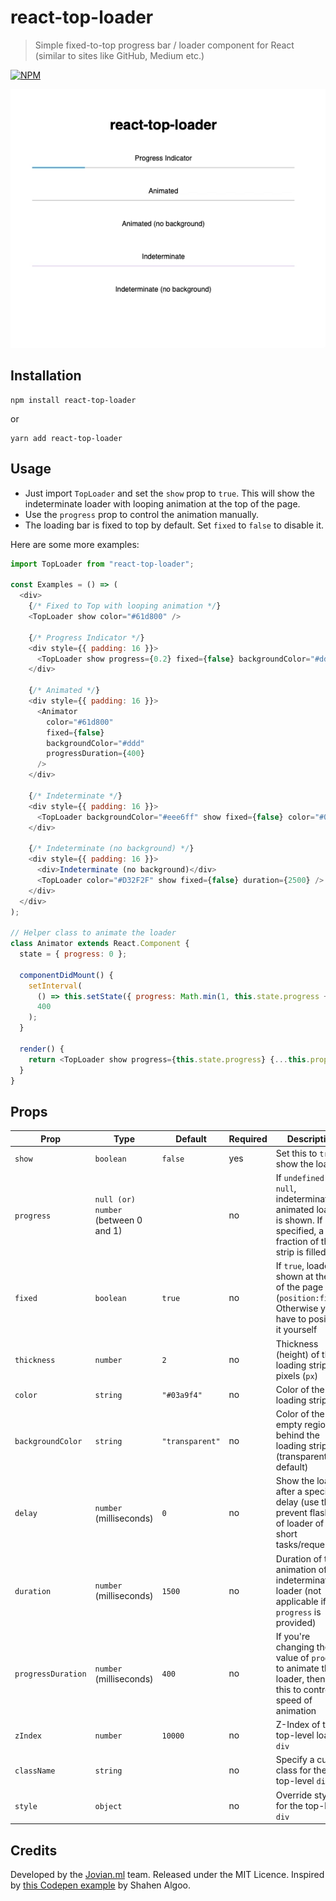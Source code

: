 # react-top-loader

> Simple fixed-to-top progress bar / loader component for React (similar to sites like GitHub, Medium etc.)

[![NPM](https://img.shields.io/npm/v/react-top-loader.svg)](https://www.npmjs.com/package/react-top-loader)

![demo](./demo.gif)

## Installation

```
npm install react-top-loader
```

or

```
yarn add react-top-loader
```

## Usage

- Just import `TopLoader` and set the `show` prop to `true`. This will show the indeterminate
  loader with looping animation at the top of the page.
- Use the `progress` prop to control the animation manually.
- The loading bar is fixed to top by default. Set `fixed` to `false` to disable it.

Here are some more examples:

```javascript
import TopLoader from "react-top-loader";

const Examples = () => (
  <div>
    {/* Fixed to Top with looping animation */}
    <TopLoader show color="#61d800" />

    {/* Progress Indicator */}
    <div style={{ padding: 16 }}>
      <TopLoader show progress={0.2} fixed={false} backgroundColor="#ddd" />
    </div>

    {/* Animated */}
    <div style={{ padding: 16 }}>
      <Animator
        color="#61d800"
        fixed={false}
        backgroundColor="#ddd"
        progressDuration={400}
      />
    </div>

    {/* Indeterminate */}
    <div style={{ padding: 16 }}>
      <TopLoader backgroundColor="#eee6ff" show fixed={false} color="#0000e4" />
    </div>

    {/* Indeterminate (no background) */}
    <div style={{ padding: 16 }}>
      <div>Indeterminate (no background)</div>
      <TopLoader color="#D32F2F" show fixed={false} duration={2500} />
    </div>
  </div>
);

// Helper class to animate the loader
class Animator extends React.Component {
  state = { progress: 0 };

  componentDidMount() {
    setInterval(
      () => this.setState({ progress: Math.min(1, this.state.progress + 0.1) }),
      400
    );
  }

  render() {
    return <TopLoader show progress={this.state.progress} {...this.props} />;
  }
}
```

## Props

| Prop               | Type                                 | Default         | Required | Description                                                                                                       |
| ------------------ | ------------------------------------ | --------------- | -------- | ----------------------------------------------------------------------------------------------------------------- |
| `show`             | `boolean`                            | `false`         | yes      | Set this to `true` to show the loader                                                                             |
| `progress`         | `null (or) number` (between 0 and 1) |                 | no       | If `undefined` or `null`, indeterminate animated loader is shown. If specified, a fraction of the strip is filled |
| `fixed`            | `boolean`                            | `true`          | no       | If `true`, loader is shown at the top of the page (`position:fixed`). Otherwise you have to position it yourself  |
| `thickness`        | `number`                             | `2`             | no       | Thickness (height) of the loading strip in pixels (`px`)                                                          |
| `color`            | `string`                             | `"#03a9f4"`     | no       | Color of the loading strip                                                                                        |
| `backgroundColor`  | `string`                             | `"transparent"` | no       | Color of the empty region behind the loading strip (transparent by default)                                       |
| `delay`            | `number` (milliseconds)              | `0`             | no       | Show the loader after a specified delay (use this to prevent flashing of loader of very short tasks/requests)     |
| `duration`         | `number` (milliseconds)              | `1500`          | no       | Duration of the animation of the indeterminate loader (not applicable if `progress` is provided)                  |
| `progressDuration` | `number` (milliseconds)              | `400`           | no       | If you're changing the value of `progress` to animate the loader, then use this to control the speed of animation |
| `zIndex`           | `number`                             | `10000`         | no       | Z-Index of the top-level loader `div`                                                                             |
| `className`        | `string`                             |                 | no       | Specify a custom class for the top-level `div`                                                                    |
| `style`            | `object`                             |                 | no       | Override styles for the top-level `div`                                                                           |

## Credits

Developed by the [Jovian.ml](https://www.jovian.ml) team. Released under the MIT Licence. Inspired by [this Codepen example](https://codepen.io/bootpen/pen/WQQLQZ) by Shahen Algoo.
